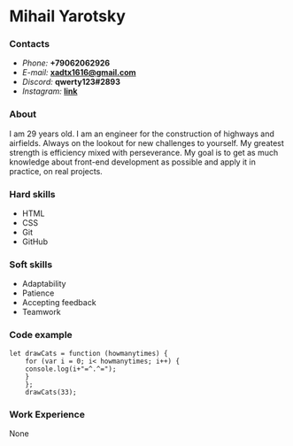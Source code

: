 # **Mihail Yarotsky**
### **Contacts**
- *Phone:* **+79062062926**
- *E-mail:* **xadtx1616@gmail.com**
- *Discord:* **qwerty123#2893**
- *Instagram:* **[link](https://www.instagram.com/mi.hail6474/)**
### **About**
I am 29 years old.
I am an engineer for the construction of highways and airfields.
Always on the lookout for new challenges to yourself.
My greatest strength is efficiency mixed with perseverance.
My goal is to get as much knowledge about front-end development 
as possible and apply it in practice, on real projects.
### **Hard skills**
- HTML
- CSS
- Git
- GitHub

### **Soft skills**
- Adaptability
- Patience
- Accepting feedback
- Teamwork
### **Code example**
```
let drawCats = function (howmanytimes) {
    for (var i = 0; i< howmanytimes; i++) {
    console.log(i+"=^.^=");
    }
    };
    drawCats(33);
```

### **Work Experience**
None
